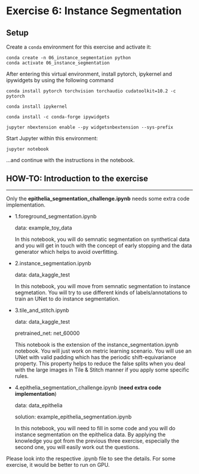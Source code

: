 # Exercise 6: Instance Segmentation

## Setup

Create a `conda` environment for this exercise and activate it:

```
conda create -n 06_instance_segmentation python
conda activate 06_instance_segmentation
```

After entering this virtual environment, install pytorch, ipykernel and ipywidgets by using the following command

```
conda install pytorch torchvision torchaudio cudatoolkit=10.2 -c pytorch

conda install ipykernel

conda install -c conda-forge ipywidgets

jupyter nbextension enable --py widgetsnbextension --sys-prefix
```

Start Jupyter within this environment:

```
jupyter notebook
```

...and continue with the instructions in the notebook.


## HOW-TO: Introduction to the exercise
---
Only the **epithelia_segmentation_challenge.ipynb** needs some extra code implementation.

- 1.foreground_segmentation.ipynb

    data: example_toy_data

    In this notebook, you will do semnatic segmentation on synthetical data and you will get in touch with the concept of early stopping and the data generator which helps to avoid overfitting.

- 2.instance_segmentation.ipynb

    data: data_kaggle_test

    In this notebook, you will move from semnatic segmentation to instance segmetation. You will try to use different kinds of labels/annotations to train an UNet to do instance segmentation.

- 3.tile_and_stitch.ipynb

    data: data_kaggle_test

    pretrained_net: net_60000

    This notebook is the extension of the instance_segmentation.ipynb notebook. You will just work on metric learning scenario. You will use an UNet with valid padding which has the periodic shift-equivariance property. This property helps to reduce the false splits when you deal with the large images in Tile & Stitch manner if you apply some specific rules.

- 4.epithelia_segmentation_challenge.ipynb (**need extra code implementation**)

    data: data_epithelia

    solution: example_epithelia_segmentation.ipynb

    In this notebook, you will need to fill in some code and you will do instance segmentation on the epithelica data. By applying the knowledge you got from the previous three exercise, especially the second one, you will easily work out the questions.

Please look into the respective .ipynb file to see the details. For some exercise, it would be better to run on GPU. 


